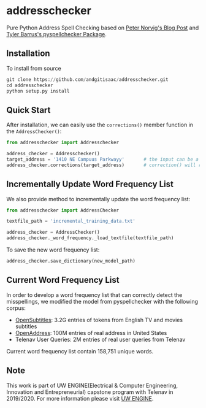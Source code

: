 # addresschecker
Pure Python Address Spell Checking based on [Peter Norvig's Blog Post](https://norvig.com/spell-correct.html) and [Tyler Barrus's pyspellchecker Package](https://github.com/barrust/pyspellchecker).


## Installation

To install from source
```python
git clone https://github.com/andgitisaac/addresschecker.git
cd addresschecker
python setup.py install
```

## Quick Start

After installation, we can easily use the `corrections()` member function in the `AddressChecker()`:

```python
from addresschecker import Addresschecker

address_checker = Addresschecker()
target_address = '1410 NE Campuus Parkwayy'       # the input can be a single word or whole address
address_checker.corrections(target_address)       # correction() will return the top-k candidates
```

## Incrementally Update Word Frequency List

We also provide method to incrementally update the word frequency list:

```python
from addresschecker import AddressChecker

textfile_path = 'incremental_training_data.txt'

address_checker = AddressChecker()
address_checker._word_frequency._load_textfile(textfile_path)
```

To save the new word frequency list:
```python
address_checker.save_dictionary(new_model_path)
```

## Current Word Frequency List

In order to develop a word frequency list that can correctly detect the misspellings, we modified the model from pyspellchecker with the following corpus:

- [OpenSubtitles](http://opus.nlpl.eu/OpenSubtitles2018.php): 3.2G entries of tokens from English TV and movies subtitles
- [OpenAddress](https://github.com/openaddresses/openaddresses): 100M entries of real address in United States
- Telenav User Queries: 2M entries of real user queries from Telenav

Current word frequency list contain 158,751 unique words.

## Note
This work is part of UW ENGINE(Electrical & Computer Engineering, Innovation and Entrepreneurial) capstone program with Telenav in 2019/2020. For more information please visit [UW ENGINE](https://www.ece.uw.edu/entrepreneurship/entrepreneurial-capstone/). 

